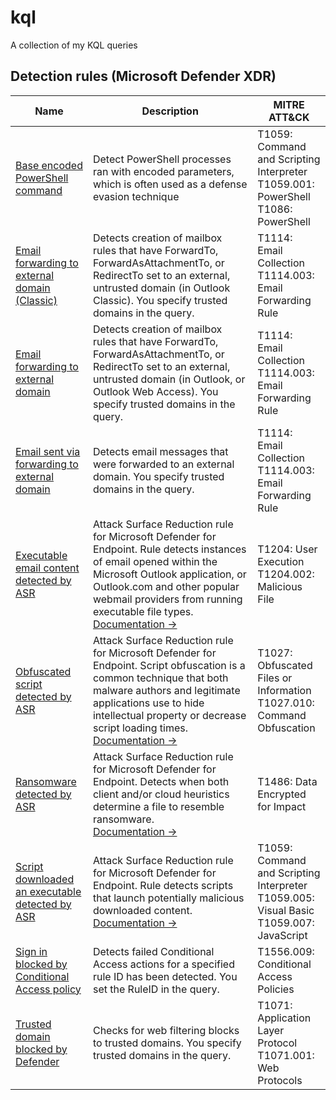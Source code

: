 # kql

A collection of my KQL queries

## **Detection rules (Microsoft Defender XDR)**
|Name|Description|MITRE ATT&CK|
|-|-|-|
|[Base encoded PowerShell command](./detection-rules/Base-encoded-PowerShell-command/query.kql)|Detect PowerShell processes ran with encoded parameters, which is often used as a defense evasion technique|T1059: Command and Scripting Interpreter </br> T1059.001: PowerShell </br> T1086: PowerShell|
|[Email forwarding to external domain (Classic)](./detection-rules/Email-forwarding-to-external-domain-\(Classic\)/query.kql)|Detects creation of mailbox rules that have ForwardTo, ForwardAsAttachmentTo, or RedirectTo set to an external, untrusted domain (in Outlook Classic). You specify trusted domains in the query.|T1114: Email Collection </br> T1114.003: Email Forwarding Rule|
|[Email forwarding to external domain](./detection-rules/Email-forwarding-to-external-domain/query.kql)|Detects creation of mailbox rules that have ForwardTo, ForwardAsAttachmentTo, or RedirectTo set to an external, untrusted domain (in Outlook, or Outlook Web Access). You specify trusted domains in the query.|T1114: Email Collection </br> T1114.003: Email Forwarding Rule|
|[Email sent via forwarding to external domain](./detection-rules/Email-sent-via-forwarding-to-external-domain/query.kql)|Detects email messages that were forwarded to an external domain. You specify trusted domains in the query.|T1114: Email Collection </br> T1114.003: Email Forwarding Rule|
|[Executable email content detected by ASR](./detection-rules/Executable-email-content-detected-by-ASR/query.kql)|Attack Surface Reduction rule for Microsoft Defender for Endpoint. Rule detects instances of email opened within the Microsoft Outlook application, or Outlook.com and other popular webmail providers from running executable file types. </br>[Documentation &rarr;](https://learn.microsoft.com/en-us/defender-endpoint/attack-surface-reduction-rules-reference#block-executable-content-from-email-client-and-webmail)|T1204: User Execution </br> T1204.002: Malicious File|
|[Obfuscated script detected by ASR](./detection-rules/Obfuscated-script-detected-by-ASR/query.kql)|Attack Surface Reduction rule for Microsoft Defender for Endpoint. Script obfuscation is a common technique that both malware authors and legitimate applications use to hide intellectual property or decrease script loading times.</br> [Documentation &rarr;](https://learn.microsoft.com/en-us/defender-endpoint/attack-surface-reduction-rules-reference#block-execution-of-potentially-obfuscated-scripts)|T1027: Obfuscated Files or Information </br> T1027.010: Command Obfuscation|
|[Ransomware detected by ASR](./detection-rules/Ransomware-detected-by-ASR/query.kql)|Attack Surface Reduction rule for Microsoft Defender for Endpoint. Detects when both client and/or cloud heuristics determine a file to resemble ransomware.</br>[Documentation &rarr;](https://learn.microsoft.com/en-us/defender-endpoint/attack-surface-reduction-rules-reference#use-advanced-protection-against-ransomware)|T1486: Data Encrypted for Impact|
|[Script downloaded an executable detected by ASR](./detection-rules/Script-downloaded-an-executable-detected-by-ASR/query.kql)|Attack Surface Reduction rule for Microsoft Defender for Endpoint. Rule detects scripts that launch potentially malicious downloaded content. </br>[Documentation &rarr;](https://learn.microsoft.com/en-us/defender-endpoint/attack-surface-reduction-rules-reference#block-javascript-or-vbscript-from-launching-downloaded-executable-content)|T1059: Command and Scripting Interpreter </br> T1059.005: Visual Basic </br> T1059.007: JavaScript|
|[Sign in blocked by Conditional Access policy](./detection-rules/Sign-in-blocked-by-Conditional-Access-policy/query.kql)|Detects failed Conditional Access actions for a specified rule ID has been detected. You set the RuleID in the query.|T1556.009: Conditional Access Policies|
|[Trusted domain blocked by Defender](./detection-rules/Trusted-domain-blocked-by-Defender/query.kql)|Checks for web filtering blocks to trusted domains. You specify trusted domains in the query.|T1071: Application Layer Protocol </br> T1071.001: Web Protocols|
